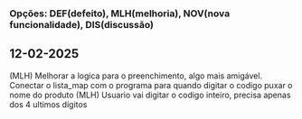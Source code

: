 ### Opções: DEF(defeito), MLH(melhoria), NOV(nova funcionalidade), DIS(discussão)
## 12-02-2025
(MLH) Melhorar a logica para o preenchimento, algo mais amigável. Conectar o lista_map com o programa para quando digitar o codigo puxar o nome do produto
(MLH) Usuario vai digitar o codigo inteiro, precisa apenas dos 4 ultimos dígitos